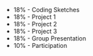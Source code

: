 - 18% - Coding Sketches
- 18% - Project 1
- 18% - Project 2
- 18% - Project 3
- 18% - Group Presentation
- 10% - Participation
